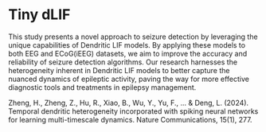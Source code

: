 # Tiny dLIF

This study presents a novel approach to seizure detection by leveraging the unique capabilities of Dendritic LIF models. By applying these models to both EEG and ECoG(iEEG) datasets, we aim to improve the accuracy and reliability of seizure detection algorithms. Our research harnesses the heterogeneity inherent in Dendritic LIF models to better capture the nuanced dynamics of epileptic activity, paving the way for more effective diagnostic tools and treatments in epilepsy management.

Zheng, H., Zheng, Z., Hu, R., Xiao, B., Wu, Y., Yu, F., ... & Deng, L. (2024). Temporal dendritic heterogeneity incorporated with spiking neural networks for learning multi-timescale dynamics. Nature Communications, 15(1), 277.
